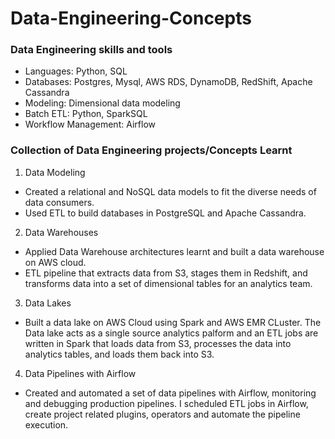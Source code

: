 # Data-Engineering-Concepts

### Data Engineering skills and tools
* Languages: Python, SQL
*  Databases: Postgres, Mysql, AWS RDS, DynamoDB, RedShift, Apache Cassandra
* Modeling: Dimensional data modeling
* Batch ETL: Python, SparkSQL
* Workflow Management: Airflow

### Collection of Data Engineering projects/Concepts Learnt
1. Data Modeling
  * Created a relational and NoSQL data models to fit the diverse needs of data consumers. 
  * Used ETL to build databases in PostgreSQL and Apache Cassandra.
2. Data Warehouses
  * Applied Data Warehouse architectures learnt and built a data warehouse on AWS cloud. 
  * ETL pipeline that extracts data from S3, stages them in Redshift, and transforms data into a set of dimensional tables for an analytics team.
3. Data Lakes
  * Built a data lake on AWS Cloud using Spark and AWS EMR CLuster. The Data lake acts as a single source analytics palform and an ETL jobs are written in Spark that loads data from S3, processes the data into analytics tables, and loads them back into S3.
4. Data Pipelines with Airflow
  * Created and automated a set of data pipelines with Airflow, monitoring and debugging production pipelines. I scheduled ETL jobs in Airflow, create project related  plugins, operators and automate the pipeline execution.

